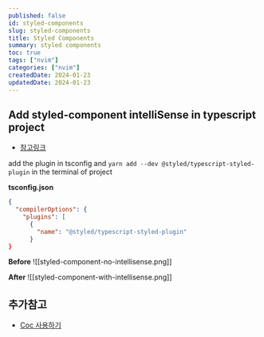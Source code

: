 ```yaml
---
published: false
id: styled-components
slug: styled-components
title: Styled Components
summary: styled components
toc: true
tags: ["nvim"]
categories: ["nvim"]
createdDate: 2024-01-23
updatedDate: 2024-01-23
---
```



## Add styled-component intelliSense in typescript project

- [참고링크](https://github.com/styled-components/typescript-styled-plugin)

add the plugin in tsconfig and `yarn add --dev @styled/typescript-styled-plugin` in the  terminal of project

**tsconfig.json**
```json
{
  "compilerOptions": {
    "plugins": [
      {
        "name": "@styled/typescript-styled-plugin"
      }
}
```

**Before**
![[styled-component-no-intellisense.png]]

**After**
![[styled-component-with-intellisense.png]]

## 추가참고
- [Coc 사용하기](https://github.com/neoclide/coc.nvim/issues/660)
